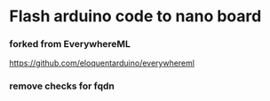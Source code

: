 # Flash arduino code to nano board

### forked from EverywhereML

https://github.com/eloquentarduino/everywhereml

### remove checks for fqdn
